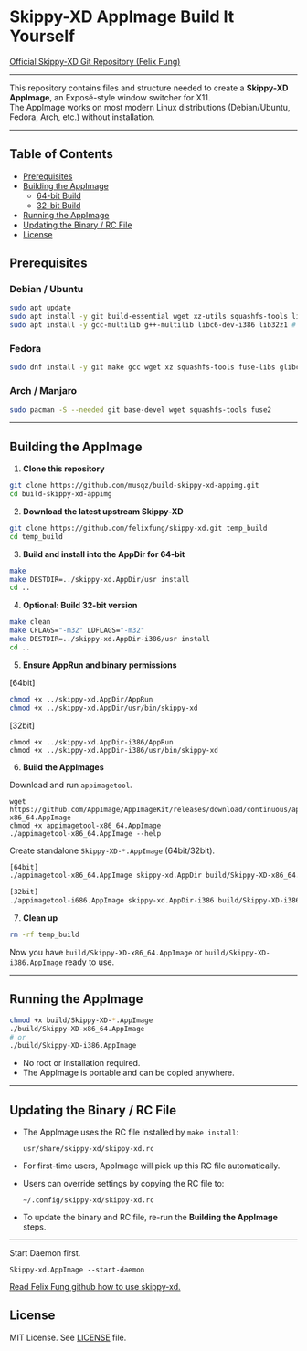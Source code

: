 # Skippy-XD AppImage Build It Yourself

[Official Skippy-XD Git Repository (Felix Fung)](https://github.com/felixfung/skippy-xd)

---

This repository contains files and structure needed to create a **Skippy-XD AppImage**, an Exposé-style window switcher for X11.  
The AppImage works on most modern Linux distributions (Debian/Ubuntu, Fedora, Arch, etc.) without installation.

---

## Table of Contents
- [Prerequisites](#prerequisites)
- [Building the AppImage](#building-the-appimage)
  - [64-bit Build](#64-bit-build)
  - [32-bit Build](#32-bit-build)
- [Running the AppImage](#running-the-appimage)
- [Updating the Binary / RC File](#updating-the-binary--rc-file)
- [License](#license)

## Prerequisites

### Debian / Ubuntu
```bash
sudo apt update
sudo apt install -y git build-essential wget xz-utils squashfs-tools libfuse2
sudo apt install -y gcc-multilib g++-multilib libc6-dev-i386 lib32z1 # For 32-bit build
````

### Fedora

```bash
sudo dnf install -y git make gcc wget xz squashfs-tools fuse-libs glibc-devel.i686
```

### Arch / Manjaro

```bash
sudo pacman -S --needed git base-devel wget squashfs-tools fuse2
```

---

## Building the AppImage

1. **Clone this repository**

```bash
git clone https://github.com/musqz/build-skippy-xd-appimg.git
cd build-skippy-xd-appimg
```

2. **Download the latest upstream Skippy-XD**

```bash
git clone https://github.com/felixfung/skippy-xd.git temp_build
cd temp_build
```

3. **Build and install into the AppDir for 64-bit**

```bash
make
make DESTDIR=../skippy-xd.AppDir/usr install
cd ..
```

4. **Optional: Build 32-bit version**

```bash
make clean
make CFLAGS="-m32" LDFLAGS="-m32"
make DESTDIR=../skippy-xd.AppDir-i386/usr install
cd ..
```

5. **Ensure AppRun and binary permissions**

[64bit]
```bash
chmod +x ../skippy-xd.AppDir/AppRun
chmod +x ../skippy-xd.AppDir/usr/bin/skippy-xd
```

[32bit]
```
chmod +x ../skippy-xd.AppDir-i386/AppRun
chmod +x ../skippy-xd.AppDir-i386/usr/bin/skippy-xd
```

6. **Build the AppImages**

Download and run `appimagetool`.

```
wget https://github.com/AppImage/AppImageKit/releases/download/continuous/appimagetool-x86_64.AppImage
chmod +x appimagetool-x86_64.AppImage
./appimagetool-x86_64.AppImage --help
```

Create standalone `Skippy-XD-*.AppImage` (64bit/32bit).

```bash
[64bit]
./appimagetool-x86_64.AppImage skippy-xd.AppDir build/Skippy-XD-x86_64.AppImage

[32bit]
./appimagetool-i686.AppImage skippy-xd.AppDir-i386 build/Skippy-XD-i386.AppImage
```

7. **Clean up**

```bash
rm -rf temp_build
```

Now you have `build/Skippy-XD-x86_64.AppImage` or `build/Skippy-XD-i386.AppImage` ready to use.

---

## Running the AppImage

```bash
chmod +x build/Skippy-XD-*.AppImage
./build/Skippy-XD-x86_64.AppImage
# or
./build/Skippy-XD-i386.AppImage
```

* No root or installation required.
* The AppImage is portable and can be copied anywhere.

---

## Updating the Binary / RC File

* The AppImage uses the RC file installed by `make install`:

  ```
  usr/share/skippy-xd/skippy-xd.rc
  ```
* For first-time users, AppImage will pick up this RC file automatically.
* Users can override settings by copying the RC file to:

  ```
  ~/.config/skippy-xd/skippy-xd.rc
  ```
* To update the binary and RC file, re-run the **Building the AppImage** steps.

---

Start Daemon first. 

```
Skippy-xd.AppImage --start-daemon
```

[Read Felix Fung github how to use skippy-xd.](https://github.com/felixfung/skippy-xd)


## License

MIT License. See [LICENSE](LICENSE) file.
